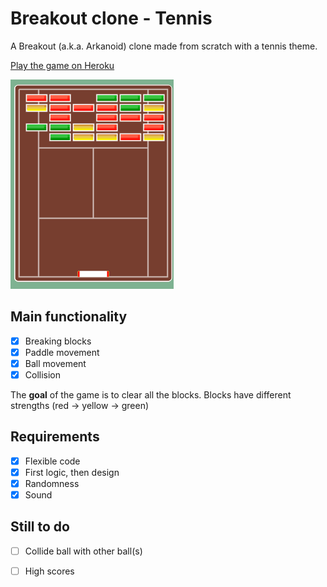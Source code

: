 # Breakout clone - Tennis
A Breakout (a.k.a. Arkanoid) clone made from scratch with a tennis theme.

[Play the game on Heroku](https://breakoutclone.herokuapp.com/)

![preview game](readme/overview-game-small.gif)

## Main functionality
- [x]  Breaking blocks
- [x]  Paddle movement
- [x]  Ball movement
- [x]  Collision

The **goal** of the game is to clear all the blocks. Blocks have different strengths (red -> yellow -> green)

## Requirements
- [x] Flexible code
- [x]  First logic, then design
- [x]  Randomness
- [x]  Sound

## Still to do
- [ ] Collide ball with other ball(s)
- [ ] High scores



